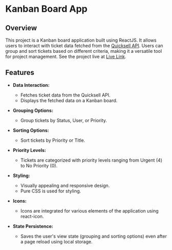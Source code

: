 # Kanban Board App

## Overview

This project is a Kanban board application built using ReactJS. It allows users to interact with ticket data fetched from the [Quicksell API](https://api.quicksell.co/v1/internal/frontend-assignment). Users can group and sort tickets based on different criteria, making it a versatile tool for project management. See the project live at [Live Link](https://quicksell-frontend-assign.vercel.app/).

## Features

- **Data Interaction:**

  - Fetches ticket data from the Quicksell API.
  - Displays the fetched data on a Kanban board.

- **Grouping Options:**

  - Group tickets by Status, User, or Priority.

- **Sorting Options:**

  - Sort tickets by Priority or Title.

- **Priority Levels:**

  - Tickets are categorized with priority levels ranging from Urgent (4) to No Priority (0).

- **Styling:**

  - Visually appealing and responsive design.
  - Pure CSS is used for styling.

- **Icons:**

  - Icons are integrated for various elements of the application using react-icon.

- **State Persistence:**
  - Saves the user's view state (grouping and sorting options) even after a page reload using local storage.
